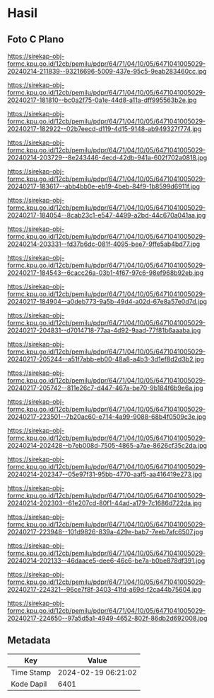 # Hasil

## Foto C Plano

https://sirekap-obj-formc.kpu.go.id/12cb/pemilu/pdpr/64/71/04/10/05/6471041005029-20240214-211839--93216696-5009-437e-95c5-9eab283460cc.jpg

https://sirekap-obj-formc.kpu.go.id/12cb/pemilu/pdpr/64/71/04/10/05/6471041005029-20240217-181810--bc0a2f75-0a1e-44d8-a11a-dff995563b2e.jpg

https://sirekap-obj-formc.kpu.go.id/12cb/pemilu/pdpr/64/71/04/10/05/6471041005029-20240217-182922--02b7eecd-d119-4d15-9148-ab949327f774.jpg

https://sirekap-obj-formc.kpu.go.id/12cb/pemilu/pdpr/64/71/04/10/05/6471041005029-20240214-203729--8e243446-4ecd-42db-941a-602f702a0818.jpg

https://sirekap-obj-formc.kpu.go.id/12cb/pemilu/pdpr/64/71/04/10/05/6471041005029-20240217-183617--abb4bb0e-eb19-4beb-84f9-1b8599d6911f.jpg

https://sirekap-obj-formc.kpu.go.id/12cb/pemilu/pdpr/64/71/04/10/05/6471041005029-20240217-184054--8cab23c1-e547-4499-a2bd-44c670a041aa.jpg

https://sirekap-obj-formc.kpu.go.id/12cb/pemilu/pdpr/64/71/04/10/05/6471041005029-20240214-203331--fd37b6dc-081f-4095-bee7-9ffe5ab4bd77.jpg

https://sirekap-obj-formc.kpu.go.id/12cb/pemilu/pdpr/64/71/04/10/05/6471041005029-20240217-184543--6cacc26a-03b1-4f67-97c6-98ef968b92eb.jpg

https://sirekap-obj-formc.kpu.go.id/12cb/pemilu/pdpr/64/71/04/10/05/6471041005029-20240217-184904--a0deb773-9a5b-49d4-a02d-67e8a57e0d7d.jpg

https://sirekap-obj-formc.kpu.go.id/12cb/pemilu/pdpr/64/71/04/10/05/6471041005029-20240217-204831--d7014718-77aa-4d92-9aad-77f81b6aaaba.jpg

https://sirekap-obj-formc.kpu.go.id/12cb/pemilu/pdpr/64/71/04/10/05/6471041005029-20240217-205244--a51f7abb-eb00-48a8-a4b3-3d1ef8d2d3b2.jpg

https://sirekap-obj-formc.kpu.go.id/12cb/pemilu/pdpr/64/71/04/10/05/6471041005029-20240217-205742--811e26c7-d447-467a-be70-9b184f6b9e6a.jpg

https://sirekap-obj-formc.kpu.go.id/12cb/pemilu/pdpr/64/71/04/10/05/6471041005029-20240217-223501--7b20ac60-e714-4a99-9088-68b4f0509c3e.jpg

https://sirekap-obj-formc.kpu.go.id/12cb/pemilu/pdpr/64/71/04/10/05/6471041005029-20240214-202428--b7eb008d-7505-4865-a7ae-8626cf35c2da.jpg

https://sirekap-obj-formc.kpu.go.id/12cb/pemilu/pdpr/64/71/04/10/05/6471041005029-20240214-202347--05e97f31-95bb-4770-aaf5-aa416419e273.jpg

https://sirekap-obj-formc.kpu.go.id/12cb/pemilu/pdpr/64/71/04/10/05/6471041005029-20240214-202303--61e207cd-80f1-44ad-a179-7c1686d722da.jpg

https://sirekap-obj-formc.kpu.go.id/12cb/pemilu/pdpr/64/71/04/10/05/6471041005029-20240217-223948--101d9826-839a-429e-bab7-7eeb7afc6507.jpg

https://sirekap-obj-formc.kpu.go.id/12cb/pemilu/pdpr/64/71/04/10/05/6471041005029-20240214-202133--46daace5-dee6-46c6-be7a-b0be878df391.jpg

https://sirekap-obj-formc.kpu.go.id/12cb/pemilu/pdpr/64/71/04/10/05/6471041005029-20240217-224321--96ce7f8f-3403-41fd-a69d-f2ca44b75604.jpg

https://sirekap-obj-formc.kpu.go.id/12cb/pemilu/pdpr/64/71/04/10/05/6471041005029-20240217-224650--97a5d5a1-4949-4652-802f-86db2d692008.jpg


## Metadata

| Key        | Value               |
| ---------- | ------------------- |
| Time Stamp | 2024-02-19 06:21:02 |
| Kode Dapil | 6401                |



